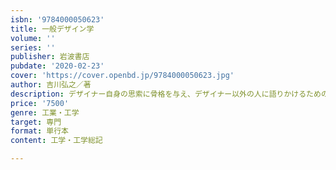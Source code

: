```yaml
---
isbn: '9784000050623'
title: 一般デザイン学
volume: ''
series: ''
publisher: 岩波書店
pubdate: '2020-02-23'
cover: 'https://cover.openbd.jp/9784000050623.jpg'
author: 吉川弘之／著
description: デザイナー自身の思索に骨格を与え、デザイナー以外の人に語りかけるための言葉を与える理論。
price: '7500'
genre: 工業・工学
target: 専門
format: 単行本
content: 工学・工学総記

---
```

